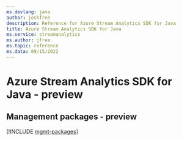 ```yaml
---
ms.devlang: java
author: joshfree
description: Reference for Azure Stream Analytics SDK for Java
title: Azure Stream Analytics SDK for Java
ms.service: streamanalytics
ms.author: jfree
ms.topic: reference
ms.data: 09/15/2022
---
```

# Azure Stream Analytics SDK for Java - preview

## Management packages - preview
[!INCLUDE [mgmt-packages](stream-analytics-mgmt-index.md)]